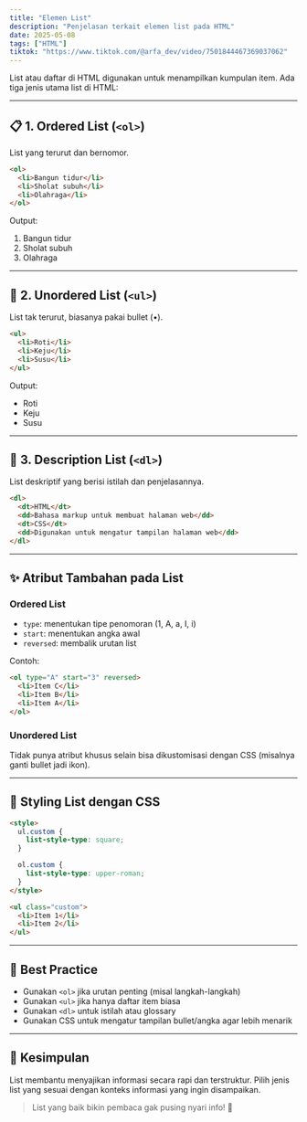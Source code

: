 ```yaml
---
title: "Elemen List"
description: "Penjelasan terkait elemen list pada HTML"
date: 2025-05-08
tags: ["HTML"]
tiktok: "https://www.tiktok.com/@arfa_dev/video/7501844467369037062"
---
```


List atau daftar di HTML digunakan untuk menampilkan kumpulan item. Ada tiga jenis utama list di HTML:

---

## 📋 1. Ordered List (`<ol>`)

List yang terurut dan bernomor.

```html
<ol>
  <li>Bangun tidur</li>
  <li>Sholat subuh</li>
  <li>Olahraga</li>
</ol>
```

Output:

1. Bangun tidur  
2. Sholat subuh  
3. Olahraga

---

## 📎 2. Unordered List (`<ul>`)

List tak terurut, biasanya pakai bullet (•).

```html
<ul>
  <li>Roti</li>
  <li>Keju</li>
  <li>Susu</li>
</ul>
```

Output:

- Roti  
- Keju  
- Susu

---

## 🔢 3. Description List (`<dl>`)

List deskriptif yang berisi istilah dan penjelasannya.

```html
<dl>
  <dt>HTML</dt>
  <dd>Bahasa markup untuk membuat halaman web</dd>
  <dt>CSS</dt>
  <dd>Digunakan untuk mengatur tampilan halaman web</dd>
</dl>
```

---

## ✨ Atribut Tambahan pada List

### Ordered List

- `type`: menentukan tipe penomoran (1, A, a, I, i)
- `start`: menentukan angka awal
- `reversed`: membalik urutan list

Contoh:

```html
<ol type="A" start="3" reversed>
  <li>Item C</li>
  <li>Item B</li>
  <li>Item A</li>
</ol>
```

### Unordered List

Tidak punya atribut khusus selain bisa dikustomisasi dengan CSS (misalnya ganti bullet jadi ikon).

---

## 🎨 Styling List dengan CSS

```html
<style>
  ul.custom {
    list-style-type: square;
  }

  ol.custom {
    list-style-type: upper-roman;
  }
</style>
```

```html
<ul class="custom">
  <li>Item 1</li>
  <li>Item 2</li>
</ul>
```

---

## 🧼 Best Practice

- Gunakan `<ol>` jika urutan penting (misal langkah-langkah)
- Gunakan `<ul>` jika hanya daftar item biasa
- Gunakan `<dl>` untuk istilah atau glossary
- Gunakan CSS untuk mengatur tampilan bullet/angka agar lebih menarik

---

## 🎯 Kesimpulan

List membantu menyajikan informasi secara rapi dan terstruktur. Pilih jenis list yang sesuai dengan konteks informasi yang ingin disampaikan.

> List yang baik bikin pembaca gak pusing nyari info! 📝
